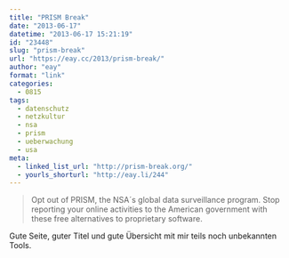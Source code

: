```yaml
---
title: "PRISM Break"
date: "2013-06-17"
datetime: "2013-06-17 15:21:19"
id: "23448"
slug: "prism-break"
url: "https://eay.cc/2013/prism-break/"
author: "eay"
format: "link"
categories:
  - 0815
tags:
  - datenschutz
  - netzkultur
  - nsa
  - prism
  - ueberwachung
  - usa
meta:
  - linked_list_url: "http://prism-break.org/"
  - yourls_shorturl: "http://eay.li/244"
---
```


> Opt out of PRISM, the NSA´s global data surveillance program. Stop reporting your online activities to the American government with these free alternatives to proprietary software.

Gute Seite, guter Titel und gute Übersicht mit mir teils noch unbekannten Tools.
